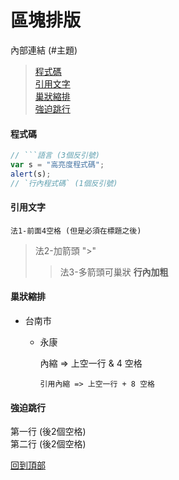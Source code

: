 區塊排版
=========================================
內部連結 (#主題)
> [程式碼](#程式碼)    
[引用文字](#引用文字)    
[巢狀縮排](#巢狀縮排)    
[強迫跳行](#強迫跳行)
#### 程式碼 
```javascript
// ```語言 (3個反引號)
var s = "高亮度程式碼";
alert(s);
// `行內程式碼` (1個反引號)
```
#### 引用文字
    法1-前面4空格 (但是必須在標題之後)
> 法2-加箭頭 ">"
>> 法3-多箭頭可巢狀  **行內加粗** 
#### 巢狀縮排
* 台南市
  + 永康

    內縮 => 上空一行 & 4 空格
    
        引用內縮 => 上空一行 + 8 空格
#### 強迫跳行 
第一行 (後2個空格)  
第二行 (後2個空格)  


[回到頂部](#區塊排版)
